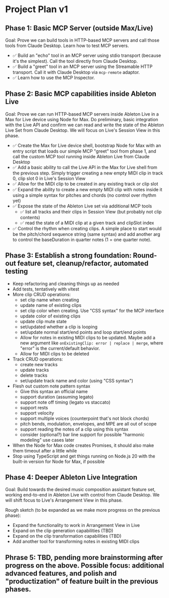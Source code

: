 # Project Plan v1

## Phase 1: Basic MCP Server (outside Max/Live)

Goal: Prove we can build tools in HTTP-based MCP servers and call those tools from Claude Desktop. Learn how to test MCP servers.

- ✅ Build an "echo" tool in an MCP server using stdio transport (because it's the simplest). Call the tool directly from Claude Desktop.
- ✅ Build a "greet" tool in an MCP server using the Streamable HTTP transport. Call it with Claude Desktop via `mcp-remote` adaptor.
- ✅ Learn how to use the MCP Inspector.

## Phase 2: Basic MCP capabilities inside Ableton Live

Goal: Prove we can run HTTP-based MCP servers inside Ableton Live in a Max for Live device using Node for Max. Do preliminary, basic integration with the Live API and confirm we can read and write the state of the Ableton Live Set from Claude Desktop. We will focus on Live's Session View in this phase.

- ✅ Create the Max for Live device shell, bootstrap Node for Max with an entry script that loads our simple MCP "greet" tool from phase 1, and call the custom MCP tool running inside Ableton Live from Claude Desktop
- ✅ Add a basic ability to call the Live API in the Max for Live shell from the previous step. Simply trigger creating a new empty MIDI clip in track 0, clip slot 0 in Live's Session View
- ✅ Allow for the MIDI clip to be created in any existing track or clip slot
- ✅ Expand the ability to create a new empty MIDI clip with notes inside it using a simple syntax for pitches and chords (no control over rhythm yet)
- ✅ Expose the state of the Ableton Live set via additional MCP tools
  - ✅ list all tracks and their clips in Session View (but probably not clip contents)
  - ✅ read the state of a MIDI clip at a given track and clipSlot index
- ✅ Control the rhythm when creating clips. A simple place to start would be the pitch/chord sequence string (same syntax) and add another arg to control the baseDuration in quarter notes (1 = one quarter note).

## Phase 3: Establish a strong foundation: Round-out feature set, cleanup/refactor, automated testing

- Keep refactoring and cleaning things up as needed
- Add tests, tentatively with vitest
- More clip CRUD operations:
  - set clip name when creating
  - update name of existing clips
  - set clip color when creating. Use "CSS syntax" for the MCP interface
  - update color of existing clips
  - update clip mute state
  - set/updated whether a clip is looping
  - set/update normal start/end points and loop start/end points
  - Allow for notes in existing MIDI clips to be updated. Maybe add a new argument like `onExistingClip: error | replace | merge`, where "error" is the current/default behavior.
  - Allow for MIDI clips to be deleted
- Track CRUD operations:
  - create new tracks
  - update tracks
  - delete tracks
  - set/update track name and color (using "CSS syntax")
- Flesh out custom note pattern syntax
  - Give this syntax an official name
  - support duration (assuming legato)
  - support note off timing (legato vs staccato)
  - support rests
  - support velocity
  - support multiple voices (counterpoint that's not block chords)
  - pitch bends, modulation, envelopes, and MPE are all out of scope
  - support reading the notes of a clip using this syntax
  - consider (optional?) bar line support for possible "harmonic modeling" use cases later
- When the Node for Max code creates Promises, it should also make them timeout after a little while
- Stop using TypeScript and get things running on Node.js 20 with the built-in version for Node for Max, if possible

## Phase 4: Deeper Ableton Live Integration

Goal: Build towards the desired music composition assistant feature set, working end-to-end in Ableton Live with control from Claude Desktop. We will shift focus to Live's Arrangement View in this phase.

Rough sketch (to be expanded as we make more progress on the previous phase):

- Expand the functionality to work in Arrangement View in Live
- Expand on the clip generation capabilities (TBD)
- Expand on the clip transformation capabilities (TBD)
- Add another tool for transforming notes in existing MIDI clips

## Phrase 5: TBD, pending more brainstorming after progress on the above. Possible focus: additional advanced features, and polish and "productization" of feature built in the previous phases.

